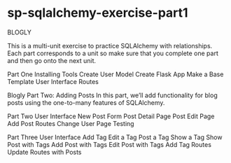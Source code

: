 # sp-sqlalchemy-exercise-part1

BLOGLY

This is a multi-unit exercise to practice SQLAlchemy with relationships. Each part corresponds to a unit so make sure that you complete one part and then go onto the next unit.

Part One
Installing Tools
Create User Model
Create Flask App
Make a Base Template
User Interface
Routes

Blogly
Part Two: Adding Posts
In this part, we’ll add functionality for blog posts using the one-to-many features of SQLAlchemy.

Part Two
User Interface
New Post Form
Post Detail Page
Post Edit Page
Add Post Routes
Change User Page
Testing

Part Three
User Interface
Add Tag
Edit a Tag
Post a Tag
Show a Tag
Show Post with Tags
Add Post with Tags
Edit Post with Tags
Add Tag Routes
Update Routes with Posts